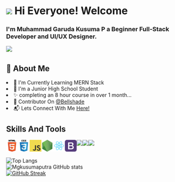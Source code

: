<h1> <img src="https://media.tenor.com/images/b617c36f9db276d3146e974b8ff64f4c/tenor.gif" width="30px"> Hi Everyone! Welcome</h1>
<h3>I'm Muhammad Garuda Kusuma P a Beginner Full-Stack Developer and UI/UX Designer.</h3>

<a href="https://github.com/antonkomarev/github-profile-views-counter">
<img src="https://komarev.com/ghpvc/?username=Mgkusumaputra">
</a>

<h2>📝 About Me</h2>
<li>📖 I'm Currently Learning MERN Stack</li>
<li>🎒 I'm a Junior High School Student</li>
<li>✨ completing an 8 hour course in over 1 month... </li>
<li>📌 Contributor On <a href="https://github.com/Bellshade/">@Bellshade</a> </li>
<li>📬 Lets Connect With Me <a href="https://mgkusumaputra.github.io/Social-Media-Link/">Here!</a></li> 

<h2>Skills And Tools</h2>
<img height="32px" align="left" src="https://raw.githubusercontent.com/github/explore/80688e429a7d4ef2fca1e82350fe8e3517d3494d/topics/html/html.png"> 
<img height="32px" align="left" src="https://raw.githubusercontent.com/github/explore/80688e429a7d4ef2fca1e82350fe8e3517d3494d/topics/css/css.png">
<img height="32px" align="left" src="https://raw.githubusercontent.com/github/explore/80688e429a7d4ef2fca1e82350fe8e3517d3494d/topics/javascript/javascript.png">
<img height="32px" align="left" src="https://raw.githubusercontent.com/github/explore/80688e429a7d4ef2fca1e82350fe8e3517d3494d/topics/nodejs/nodejs.png">
<img height="32px" align="left" src="https://raw.githubusercontent.com/github/explore/80688e429a7d4ef2fca1e82350fe8e3517d3494d/topics/react/react.png">
<img height="32px" align="left" src="https://raw.githubusercontent.com/github/explore/80688e429a7d4ef2fca1e82350fe8e3517d3494d/topics/bootstrap/bootstrap.png">
<img height="32px" align="left" src="https://cdn.worldvectorlogo.com/logos/visual-studio-code-1.svg">
<img height="32px" align="left" src="https://cdn.worldvectorlogo.com/logos/git-icon.svg">
<img height="32px" align="left" src="https://cdn.worldvectorlogo.com/logos/figma-1.svg">
<br><br>

![Top Langs](https://github-readme-stats.vercel.app/api/top-langs/?username=mgkusumaputra&layout=compact&theme=dracula)<br>
![Mgkusumaputra GitHub stats](https://github-readme-stats.vercel.app/api?username=mgkusumaputra&show_icons=true&theme=dracula)<br>
[![GitHub Streak](http://github-readme-streak-stats.herokuapp.com?user=mgkusumaputra&theme=dracula)](https://git.io/streak-stats)
